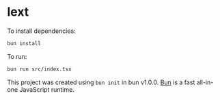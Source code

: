 # lext

To install dependencies:

```bash
bun install
```

To run:

```bash
bun run src/index.tsx
```

This project was created using `bun init` in bun v1.0.0. [Bun](https://bun.sh) is a fast all-in-one JavaScript runtime.
